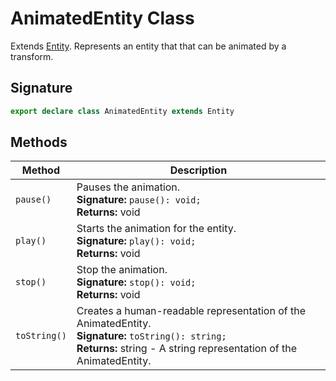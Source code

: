 # AnimatedEntity Class

Extends [Entity](https://developers.meta.com/horizon-worlds/reference/2.0.0/core_entity). Represents an entity that that can be animated by a transform.

## Signature

```typescript
export declare class AnimatedEntity extends Entity
```

## Methods

| Method | Description |
| --- | --- |
| `pause()` | Pauses the animation.<br/>**Signature:** `pause(): void;`<br/>**Returns:** void |
| `play()` | Starts the animation for the entity.<br/>**Signature:** `play(): void;`<br/>**Returns:** void |
| `stop()` | Stop the animation.<br/>**Signature:** `stop(): void;`<br/>**Returns:** void |
| `toString()` | Creates a human-readable representation of the AnimatedEntity.<br/>**Signature:** `toString(): string;`<br/>**Returns:** string - A string representation of the AnimatedEntity. |